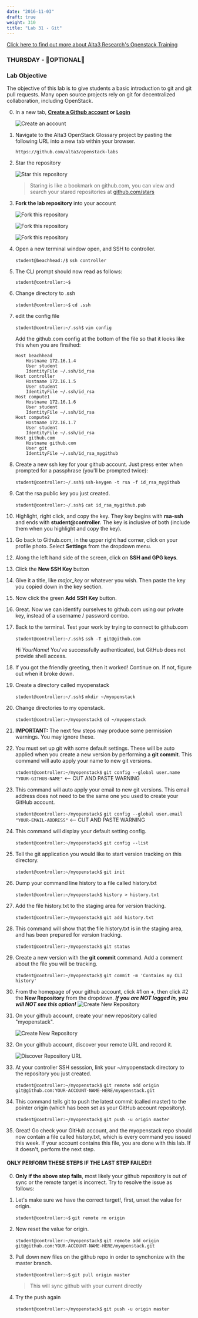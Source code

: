 ```yaml
---
date: "2016-11-03"
draft: true
weight: 310 
title: "Lab 31 - Git"
---
```

[Click here to find out more about Alta3 Research's Openstack Training](https://alta3.com/courses/openstack)

### THURSDAY - &#x1F528;OPTIONAL&#x1F528;

### Lab Objective

The objective of this lab is to give students a basic introduction to git and git pull requests.  Many open source projects rely on git for decentralized collaboration, including OpenStack.

0. In a new tab, **[Create a Github account](https://github.com/join) or [Login](https://github.com/login)**

    ![Create an account](https://i.imgur.com/uTDaD5s.png)

0. Navigate to the Alta3 OpenStack Glossary project by pasting the following URL into a new tab within your browser.

    `https://github.com/alta3/openstack-labs`      

0. Star the repository

    ![Star this repository](https://i.imgur.com/LLAQVg7.png)

    > Staring is like a bookmark on github.com,  you can view and search your stared repositories at [github.com/stars](github.com/stars)

0. **Fork the lab repository** into your account

    ![Fork this repository](https://i.imgur.com/JJc2Dht.png)

    ![Fork this repository](https://i.imgur.com/S9iDb2e.png)

    ![Fork this repository](https://i.imgur.com/Ro71WF6.png)

0. Open a new terminal window open, and SSH to controller. 

    `student@beachhead:/$` `ssh controller`

0. The CLI prompt should now read as follows:

    `student@controller:~$`

0. Change directory to .ssh

    `student@controller:~$` `cd .ssh`
   
0. edit the config file

    `student@controller:~/.ssh$` `vim config` 
    
    Add the github.com config at the bottom of the file so that it looks like this when you are finsihed:
    
    ```
    Host beachhead
        Hostname 172.16.1.4
        User student
        IdentityFile ~/.ssh/id_rsa
    Host controller
        Hostname 172.16.1.5
        User student
        IdentityFile ~/.ssh/id_rsa 
    Host compute1
        Hostname 172.16.1.6
        User student
        IdentityFile ~/.ssh/id_rsa
    Host compute2
        Hostname 172.16.1.7
        User student
        IdentityFile ~/.ssh/id_rsa
    Host github.com
        Hostname github.com
        User git
        IdentityFile ~/.ssh/id_rsa_mygithub
    ```
0. Create a new ssh key for your github account. Just press enter when prompted for a passphrase (you'll be prompted twice):

    `student@controller:~/.ssh$` `ssh-keygen -t rsa -f id_rsa_mygithub`

0. Cat the rsa public key you just created.
   
    `student@controller:~/.ssh$` `cat id_rsa_mygithub.pub`

0. Highlight, right click, and copy the key. They key begins with **rsa-ssh** and ends with **student@controller**. The key is inclusive of both (include them when you highlight and copy the key).

0. Go back to Github.com, in the upper right had corner, click on your profile photo. Select **Settings** from the dropdown menu.

0. Along the left hand side of the screen, click on **SSH and GPG keys**.

0. Click the **New SSH Key** button

0. Give it a title, like *major_key* or whatever you wish. Then paste the key you copied down in the key section.

0. Now click the green **Add SSH Key** button.

0. Great. Now we can identify ourselves to github.com using our private key, instead of a username / password combo.

0. Back to the terminal. Test your work by trying to connect to github.com

    `student@controller:~/.ssh$` `ssh -T git@github.com`
    
    >
    Hi *YourName*! You've successfully authenticated, but GitHub does not provide shell access.

0. If you got the friendly greeting, then it worked! Continue on. If not, figure out when it broke down.

0. Create a directory called myopenstack

    `student@controller:~/.ssh$` `mkdir ~/myopenstack`

0. Change directories to my openstack.

    `student@controller:~/myopenstack$` `cd ~/myopenstack`

0. **IMPORTANT:** The next few steps may produce some permission warnings. You may ignore these.

0. You must set up git with some default settings. These will be auto applied when you create a new version by performing a **git commit**. This command will auto apply your name to new git versions.

    `student@controller:~/myopenstack$` `git config --global user.name "YOUR-GITHUB-NAME"`  <-- CUT AND PASTE WARNING

0. This command will auto apply your email to new git versions. This email address does not need to be the same one you used to create your GitHub account.

    `student@controller:~/myopenstack$` `git config --global user.email "YOUR-EMAIL-ADDRESS"`  <-- CUT AND PASTE WARNING

0. This command will display your default setting config.

    `student@controller:~/myopenstack$` `git config --list`

0. Tell the git application you would like to start version tracking on this directory.

    `student@controller:~/myopenstack$` `git init`

0. Dump your command line history to a file called history.txt

    `student@controller:~/myopenstack$` `history > history.txt`
    
0. Add the file history.txt to the staging area for version tracking.
    
    `student@controller:~/myopenstack$` `git add history.txt`
    
0. This command will show that the file history.txt is in the staging area, and has been prepared for version tracking.

    `student@controller:~/myopenstack$` `git status`
    
0. Create a new version with the **git commit** command. Add a comment about the file you will be tracking.

    `student@controller:~/myopenstack$` `git commit -m 'Contains my CLI history'`

0. From the homepage of your github account, click #1 on **+**, then click #2 the **New Repository** from the dropdown. ***If you are NOT logged in, you will NOT see this option!***
    ![Create New Repository](https://i.imgur.com/t4EBwol.png)

0. On your github account, create your new repository called "myopenstack".
 
    ![Create New Repository](https://i.imgur.com/VbWc0uW.png)

0. On your github account, discover your remote URL and record it.

    ![Discover Repository URL](https://i.imgur.com/5vA6Fag.png)

0. At your controller SSH sesssion, link your ~/myopenstack directory to the repository you just created.

    `student@controller:~/myopenstack$` `git remote add origin git@github.com:YOUR-ACCOUNT-NAME-HERE/myopenstack.git`

0. This command tells git to push the latest commit (called master) to the pointer origin (which has been set as your GitHub account repository).

    `student@controller:~/myopenstack$` `git push -u origin master`

0. Great! Go check your GitHub account, and the myopenstack repo should now contain a file called history.txt, which is every command you issued this week. If your account contains this file, you are done with this lab. If it doesn't, perform the next step.

#### ONLY PERFORM THESE STEPS IF THE LAST STEP FAILED!!

0. **Only if the above step fails**, most likely your github repository is out of sync or the remote target is incorrect. Try to resolve the issue as follows:

0. Let's make sure we have the correct target!, first, unset the value for origin.  

    `student@controller:~$` `git remote rm origin`
    
0. Now reset the value for origin.

    `student@controller:~/myopenstack$` `git remote add origin git@github.com:YOUR-ACCOUNT-NAME-HERE/myopenstack.git`

0. Pull down new files on the github repo in order to synchonize with the master branch.  

    `student@controller:~$` `git pull origin master`

    > This will sync github with your current directly

0. Try the push again

    `student@controller:~/myopenstack$` `git push -u origin master`
